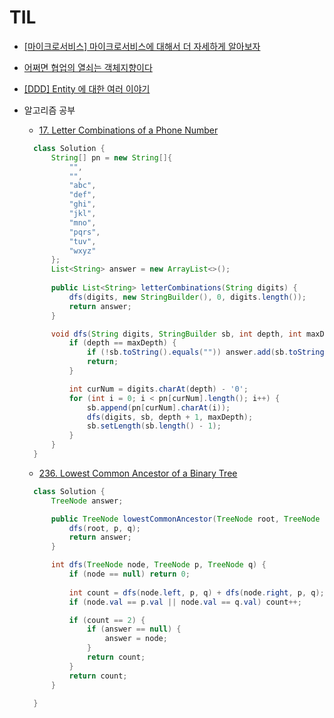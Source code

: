 # TIL

- [[마이크로서비스] 마이크로서비스에 대해서 더 자세하게 알아보자](https://wonit.tistory.com/488)
- [어쩌면 협업의 열쇠는 객체지향이다](https://medium.com/@dhslrl321/%EC%96%B4%EC%A9%8C%EB%A9%B4-%ED%98%91%EC%97%85%EC%9D%98-%EC%97%B4%EC%87%A0%EB%8A%94-%EA%B0%9D%EC%B2%B4%EC%A7%80%ED%96%A5%EC%9D%B4%EB%8B%A4-9468d526bbaf)
- [[DDD] Entity 에 대한 여러 이야기](https://wonit.tistory.com/652)

- 알고리즘 공부
  - [17. Letter Combinations of a Phone Number](https://leetcode.com/problems/letter-combinations-of-a-phone-number/description/)
  ```java
    class Solution {
        String[] pn = new String[]{
            "",
            "",
            "abc",
            "def",
            "ghi",
            "jkl",
            "mno",
            "pqrs",
            "tuv",
            "wxyz"
        };
        List<String> answer = new ArrayList<>();
        
        public List<String> letterCombinations(String digits) {
            dfs(digits, new StringBuilder(), 0, digits.length());
            return answer;
        }

        void dfs(String digits, StringBuilder sb, int depth, int maxDepth) {
            if (depth == maxDepth) {
                if (!sb.toString().equals("")) answer.add(sb.toString());
                return;
            }

            int curNum = digits.charAt(depth) - '0';
            for (int i = 0; i < pn[curNum].length(); i++) {
                sb.append(pn[curNum].charAt(i));
                dfs(digits, sb, depth + 1, maxDepth);
                sb.setLength(sb.length() - 1);
            }
        }
    }
  ```
  - [236. Lowest Common Ancestor of a Binary Tree](https://leetcode.com/problems/lowest-common-ancestor-of-a-binary-tree/description/)
  ```java
    class Solution {
        TreeNode answer;

        public TreeNode lowestCommonAncestor(TreeNode root, TreeNode p, TreeNode q) {
            dfs(root, p, q);
            return answer;
        }

        int dfs(TreeNode node, TreeNode p, TreeNode q) {
            if (node == null) return 0;
            
            int count = dfs(node.left, p, q) + dfs(node.right, p, q);
            if (node.val == p.val || node.val == q.val) count++;

            if (count == 2) {
                if (answer == null) {
                    answer = node;
                }
                return count;
            }
            return count;
        }
    
    }
  ```

